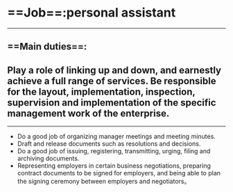 # ==__Job__==:personal assistant
------
## ==Main duties==: 

## 	Play a role of linking up and down, and earnestly achieve a full range of services. Be responsible for the layout, implementation, inspection, supervision and implementation of the specific management work of the enterprise.
---------

+ Do a good job of organizing manager meetings and meeting minutes. 
+ Draft and release documents such as resolutions and decisions.
+ Do a good job of issuing, registering, transmitting, urging, filing and archiving documents.
+ Representing employers in certain business negotiations, preparing contract documents to be signed for employers, and being able to plan the signing ceremony between employers and negotiators。



